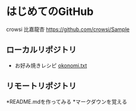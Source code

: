 # はじめてのGitHub
crowsi 比嘉龍杏
https://github.com/crowsi/Sample

## ローカルリポジトリ
* お好み焼きレシピ
     [okonomi.txt](okonomi.txt)

## リモートリポジトリ
*README.mdを作ってみる
*マークダウンを覚える
